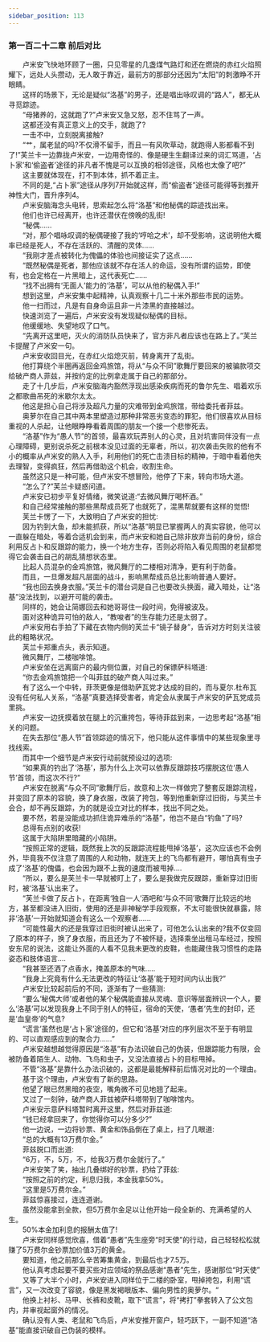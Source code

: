 ```yaml
---
sidebar_position: 113
---
```

### 第一百二十二章 前后对比  


　　卢米安飞快地环顾了一圈，只见零星的几盏煤气路灯和还在燃烧的赤红火焰照耀下，远处人头攒动，无人敢于靠近，最前方的那部分还因为“太阳”的刺激睁不开眼睛。  
　　这样的场景下，无论是疑似“洛基”的男子，还是唱出咏叹调的“路人”，都无从寻觅踪迹。  
　　“母猪养的，这就跑了?”卢米安又急又怒，忍不住骂了一声。  
　　这都还没有真正意义上的交手，就跑了?  
　　一击不中，立刻脱离接触?  
　　“艹，属老鼠的吗?不仅滑不留手，而且一有风吹草动，就跑得人影都看不到了!”芙兰卡一边靠拢卢米安，一边用奇怪的、像是硬生生翻译过来的词汇骂道，‘占卜家’和‘偷盗者’途径的非凡者不愧是可以互换的相邻途径，风格也太像了吧?”  
　　这主要就体现在，打不到本体，抓不着正主。  
　　不同的是,“占卜家”途径从序列7开始就这样，而“偷盗者”途径可能得等到推开神性大门，晋升序列4。  
　　卢米安脑海念头电转，思索起怎么将“洛基”和他秘偶的踪迹找出来。  
　　他们也许已经离开，也许还潜伏在傍晚的乱街!  
　　“秘偶......  
　　“对，那个唱咏叹调的秘偶硬接了我的‘哼哈之术’，却不受影响，这说明他大概率已经是死人，不存在活跃的、清醒的灵体……  
　　“我刚才差点被转化为傀儡的体验也间接证实了这点……  
　　“既然秘偶是死者，那他应该就不存在活人的命运，没有所谓的运势，即使有，也会定格在一片黑暗上，这代表死亡……  
　　“找不出拥有‘无面人’能力的‘洛基’，可以从他的秘偶入手!”  
　　想到这里，卢米安集中起精神，认真观察十几二十米外那些市民的运势。  
　　他一扫而过，凡是有自身命运且非一片漆黑的直接越过。  
　　快速浏览了一遍后，卢米安没有发现疑似秘偶的目标。  
　　他缓缓地、失望地叹了口气。  
　　“先离开这里吧，灭火的消防队员快来了，官方非凡者应该也在路上了。”芙兰卡提醒了卢米安一句。  
　　卢米安收回目光，在赤红火焰熄灭前，转身离开了乱街。  
　　他打算绕个半圈再返回金鸡旅馆，将从“与众不同”歌舞厅要回来的被骗款项交给破产商人菲兹，并按约定的比例拿走属于自己的那部分。  
　　走了十几步后，卢米安脑海内豁然浮现出感染疾病而死的鲁尔先生、唱着欢乐之都歌曲吊死的米歇尔太太。  
　　他这是担心自己将涉及超凡力量的灾难带到金鸡旅馆，带给委托者菲兹。  
　　奥萝尔在自己其中两本里塑造过那种非常恶劣变态的罪犯，他们很喜欢从目标重视的人杀起，让他眼睁睁看着周围的朋友一个接一个悲惨死去。  
　　“洛基”作为“愚人节”的首领，最喜欢玩弄别人的心灵，且对坑害同伴没有一点心理障碍，更别说杀死之前根本没见过面的无辜者，所以，初次袭击失败的他有不小的概率从卢米安的熟人入手，利用他们的死亡击溃目标的精神，于暗中看着他失去理智，变得疯狂，然后再借助这个机会，收割生命。  
　　虽然这只是一种可能，但卢米安不想冒险，他停了下来，转向市场大道。  
　　“怎么了?”芙兰卡疑惑问道。  
　　卢米安已初步平复好情绪，微笑说道:“去微风舞厅喝杯酒。”  
　　和自己经常接触的那些黑帮成员死了也就死了，混黑帮就要有这样的觉悟!  
　　芙兰卡愣了一下，大致明白了卢米安的担忧:  
　　因为钓到大鱼，却未能抓获，所以“洛基”明显已掌握两人的真实容貌，他可以一直躲在暗处，等着合适机会到来，而卢米安和她自己除非放弃当前的身份，综合利用反占卜和反跟踪的能力，换一个地方生存，否则必将陷入看见周围的老鼠都觉得它会袭击自己的胡乱猜想状态里。  
　　比起人员混杂的金鸡旅馆，微风舞厅的二楼相对清净，更有利于防备。  
　　而且，一旦爆发超凡层面的战斗，影响黑帮成员总比影响普通人要好。  
　　“我也回去换身衣服。”芙兰卡的潜台词是自己也要改头换面，藏入暗处，让“洛基”没法找到，以避开可能的袭击。  
　　同样的，她会让简娜回去和她哥哥住一段时间，免得被波及。  
　　面对这种诡异可怕的敌人，“教唆者”的生存能力还是太弱了。  
　　卢米安用右手拍了下藏在衣物内侧的芙兰卡“镜子替身”，告诉对方时刻关注彼此的粗略状况。  
　　芙兰卡郑重点头，表示知道。  
　　微风舞厅，二楼咖啡馆。  
　　卢米安坐在远离窗户的最内侧位置，对自己的保镖萨科塔道:  
　　“你去金鸡旅馆把一个叫菲兹的破产商人叫过来。”  
　　有了这么一个中转，菲茨更像是借助萨瓦党才达成的目的，而与夏尔.杜布瓦没有任何私人关系，“洛基”真要选择受害者，肯定会从隶属于卢米安的萨瓦党成员里挑。  
　　卢米安一边抚摸着放在腿上的沉重挎包，等待菲兹到来，一边思考起“洛基”相关的问题。  
　　在失去那位“愚人节”首领踪迹的情况下，他只能从这件事情中的某些现象里寻找线索。  
　　而其中一个细节是卢米安行动前就预设过的选项:  
　　“如果真的钓出了‘洛基’，那为什么上次可以依靠反跟踪技巧摆脱这位‘愚人节’首领，而这次不行?”  
　　卢米安在脱离“与众不同”歌舞厅后，故意和上次一样做完了整套反跟踪流程，并变回了原本的容貌，换了身衣服，改装了挎包，等到他重新穿过旧街，与芙兰卡会合，却不再反跟踪，为的就是设立对比的样本，找出不同之处。  
　　要不然，若是没能成功抓住诡异难杀的“洛基”，他岂不是白“钓鱼”了吗?  
　　总得有点别的收获!  
　　这属于大陷阱里暗藏的小陷阱。  
　　“按照正常的逻辑，既然我上次的反跟踪流程能甩掉‘洛基’，这次应该也不会例外，毕竟我不仅注意了周围的人和动物，就连天上的飞鸟都有避开，哪怕真有虫子成了‘洛基’的傀儡，也会因为跟不上我的速度而被甩掉.…  
　　“所以，要么是芙兰卡一早就被盯上了，要么是我做完反跟踪，重新穿过旧街时，被‘洛基’认出来了。  
　　“芙兰卡做了反占卜，在距离‘独自一人’酒吧和‘与众不同’歌舞厅比较远的地方，甚至都没进入旧街，使用的还是非神秘学手段观察，不太可能很快就暴露，除非‘洛基’一开始就知道会有这么一个观察者……  
　　“可能性最大的还是我穿过旧街时被认出来了，可他怎么认出来的?我不仅变回了原本的样子，换了身衣服，而且还为了不被怀疑，选择乘坐出租马车经过，按照安东尼的说法，这能让外面的人看不见我未更改的皮鞋，也能藏住我习惯性的走路姿态和肢体语言….  
　　“我甚至还洒了点香水，掩盖原本的气味.....  
　　“我身上究竟有什么无法更改的特征让‘洛基’能于短时间内认出我?”  
　　卢米安比较起前后的不同，逐渐有了一些猜测:  
　　“要么‘秘偶大师’或者他的某个秘偶能直接从灵魂、意识等层面辨识一个人，要么‘洛基’可以发现我身上不同于别人的特征，宿命的天使，‘愚者’先生的封印，还是‘血皇帝’的气息?  
　　“谎言’虽然也是‘占卜家’途径的，但它和‘洛基’对应的序列层次不至于有明显的、可以直观感应到的聚合力……”  
　　卢米安越想越觉得原因是“洛基”有办法识破自己的伪装，但跟踪能力有限，会被防备着陌生人、动物、飞鸟和虫子，又没法直接占卜的目标甩掉。  
　　不管“洛基”是靠什么办法识破的，这都是最能解释前后情况对比的一个理由。  
　　基于这个理由，卢米安有了新的思路。  
　　他望了眼已然黑暗的夜空，嘴角微不可见地翘了起来。  
　　又过了一刻钟，破产商人菲兹被萨科塔带到了咖啡馆内。  
　　卢米安示意萨科塔暂时离开这里，然后对菲兹道:  
　　“钱已经拿回来了，你觉得你可以分多少?”  
　　他一边说，一边将钞票、黄金和饰品倒在了桌上，扫了几眼道:  
　　“总的大概有13万费尔金。”  
　　菲兹脱口而出道:  
　　“6万，不，5万，不，给我3万费尔金就行了。”  
　　卢米安笑了笑，抽出几叠绑好的钞票，扔给了菲兹:  
　　“按照之前的约定，利息归我，本金我拿50%。  
　　“这里是5万费尔金。”  
　　菲兹惊喜接过，连连道谢。  
　　虽然没能拿到全款，但5万费尔金足以让他开始一段全新的、充满希望的人生。  
　　50%本金加利息的报酬太值了!  
　　卢米安同样感觉欣喜，借着“愚者”先生座旁“时天使”的行动，自己轻轻松松就赚了5万费尔金钞票加价值3万的黄金。  
　　要知道，他之前那么辛苦筹集黄金，到最后也才7.5万。  
　　他认真考虑起要不要买些对应领域的祭品感谢“愚者”先生，感谢那位“时天使”  
　　又等了大半个小时，卢米安进入同样位于二楼的卧室，甩掉挎包，利用“谎言”，又一次改变了容貌，像是黑发褐眼版本、偏向男性的奥萝尔。“  
　　他换上衬衫、马甲、长裤和皮靴，取下“谎言”，将“拷打”拳套转入了公文包内，并审视起窗外的情况。  
　　确认没有人类、老鼠和飞鸟后，卢米安推开窗户，轻巧跃下，一副不知道“洛基”能直接识破自己伪装的模样。  
